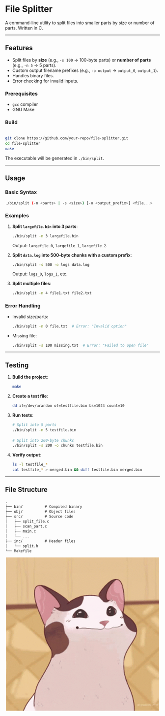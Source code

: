 # File Splitter

A command-line utility to split files into smaller parts by size or number of parts. Written in C.

---

## Features
- Split files by **size** (e.g., `-s 100` → 100-byte parts) or **number of parts** (e.g., `-n 5` → 5 parts).
- Custom output filename prefixes (e.g., `-o output` → `output_0`, `output_1`).
- Handles binary files.
- Error checking for invalid inputs.

### Prerequisites
- `gcc` compiler
- GNU Make

### Build
```bash

git clone https://github.com/your-repo/file-splitter.git
cd file-splitter
make
```

The executable will be generated in `./bin/split`.

---

## Usage

### Basic Syntax
```bash
./bin/split (-n <parts> | -s <size>) [-o <output_prefix>] <file...>
```

### Examples
1. **Split `largefile.bin` into 3 parts**:
   ```bash
   ./bin/split -n 3 largefile.bin
   ```
   Output: `largefile_0`, `largefile_1`, `largefile_2`.

2. **Split `data.log` into 500-byte chunks with a custom prefix**:
   ```bash
   ./bin/split -s 500 -o logs data.log
   ```
   Output: `logs_0`, `logs_1`, etc.

3. **Split multiple files**:
   ```bash
   ./bin/split -n 4 file1.txt file2.txt
   ```

### Error Handling
- Invalid size/parts:  
  ```bash
  ./bin/split -n 0 file.txt  # Error: "Invalid option"
  ```
- Missing file:  
  ```bash
  ./bin/split -s 100 missing.txt  # Error: "Failed to open file"
  ```

---

## Testing

1. **Build the project**:
   ```bash
   make
   ```

2. **Create a test file**:
   ```bash
   dd if=/dev/urandom of=testfile.bin bs=1024 count=10
   ```

3. **Run tests**:
   ```bash
   # Split into 5 parts
   ./bin/split -n 5 testfile.bin

   # Split into 200-byte chunks
   ./bin/split -s 200 -o chunks testfile.bin
   ```

4. **Verify output**:
   ```bash
   ls -l testfile_*
   cat testfile_* > merged.bin && diff testfile.bin merged.bin
   ```

---

## File Structure
```
.
├── bin/          # Compiled binary
├── obj/          # Object files
├── src/          # Source code
│   ├── split_file.c
│   ├── scan_part.c
│   ├── main.c
│   └── ...
├── inc/          # Header files
│   └── split.h
└── Makefile
```

<div style="text-align: center;">
    <img src="img/popcat-meme.gif">
</div>